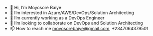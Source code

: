 - 👋 Hi, I’m Moyosore Baiye
- 👀 I’m interested in Azure/AWS/DevOps/Solution Architecting
- 🌱 I’m currently working as a DevOps Engineer
- 💞️ I’m looking to collaborate on DevOps and Solution Architecting
- 📫 How to reach me moyosorebaiye@gmail.com, +2347064379501

<!---
mbaiye/mbaiye is a ✨ special ✨ repository because its `README.md` (this file) appears on your GitHub profile.
You can click the Preview link to take a look at your changes.
--->
